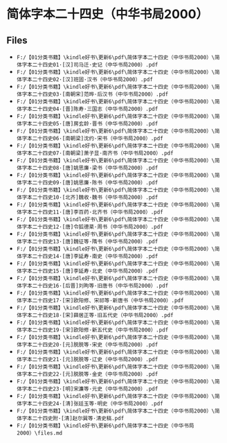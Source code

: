 # 简体字本二十四史（中华书局2000）

## Files

- `F:/【01分类书籍】\kindle好书\更新6\pdf\简体字本二十四史（中华书局2000）\简体字本二十四史01·[汉]司马迁·史记（中华书局2000）.pdf`
- `F:/【01分类书籍】\kindle好书\更新6\pdf\简体字本二十四史（中华书局2000）\简体字本二十四史02·[汉]班固·汉书（中华书局2000）.pdf`
- `F:/【01分类书籍】\kindle好书\更新6\pdf\简体字本二十四史（中华书局2000）\简体字本二十四史03·[南朝宋]范晔·后汉书（中华书局2000）.pdf`
- `F:/【01分类书籍】\kindle好书\更新6\pdf\简体字本二十四史（中华书局2000）\简体字本二十四史04·[晋]陈寿·三国志（中华书局2000）.pdf`
- `F:/【01分类书籍】\kindle好书\更新6\pdf\简体字本二十四史（中华书局2000）\简体字本二十四史05·[唐]房玄龄·晋书（中华书局2000）.pdf`
- `F:/【01分类书籍】\kindle好书\更新6\pdf\简体字本二十四史（中华书局2000）\简体字本二十四史06·[南朝梁]沈约·宋书（中华书局2000）.pdf`
- `F:/【01分类书籍】\kindle好书\更新6\pdf\简体字本二十四史（中华书局2000）\简体字本二十四史07·[南朝梁]萧子显·南齐书（中华书局2000）.pdf`
- `F:/【01分类书籍】\kindle好书\更新6\pdf\简体字本二十四史（中华书局2000）\简体字本二十四史08·[唐]姚思廉·梁书（中华书局2000）.pdf`
- `F:/【01分类书籍】\kindle好书\更新6\pdf\简体字本二十四史（中华书局2000）\简体字本二十四史09·[唐]姚思廉·陈书（中华书局2000）.pdf`
- `F:/【01分类书籍】\kindle好书\更新6\pdf\简体字本二十四史（中华书局2000）\简体字本二十四史10·[北齐]魏收·魏书（中华书局2000）.pdf`
- `F:/【01分类书籍】\kindle好书\更新6\pdf\简体字本二十四史（中华书局2000）\简体字本二十四史11·[唐]李百药·北齐书（中华书局2000）.pdf`
- `F:/【01分类书籍】\kindle好书\更新6\pdf\简体字本二十四史（中华书局2000）\简体字本二十四史12·[唐]令狐德棻·周书（中华书局2000）.pdf`
- `F:/【01分类书籍】\kindle好书\更新6\pdf\简体字本二十四史（中华书局2000）\简体字本二十四史13·[唐]魏征等·隋书（中华书局2000）.pdf`
- `F:/【01分类书籍】\kindle好书\更新6\pdf\简体字本二十四史（中华书局2000）\简体字本二十四史14·[唐]李延寿·南史（中华书局2000）.pdf`
- `F:/【01分类书籍】\kindle好书\更新6\pdf\简体字本二十四史（中华书局2000）\简体字本二十四史15·[唐]李延寿·北史（中华书局2000）.pdf`
- `F:/【01分类书籍】\kindle好书\更新6\pdf\简体字本二十四史（中华书局2000）\简体字本二十四史16·[后晋]刘昫等·旧唐书（中华书局2000）.pdf`
- `F:/【01分类书籍】\kindle好书\更新6\pdf\简体字本二十四史（中华书局2000）\简体字本二十四史17·[宋]欧阳修、宋祁等·新唐书（中华书局2000）.pdf`
- `F:/【01分类书籍】\kindle好书\更新6\pdf\简体字本二十四史（中华书局2000）\简体字本二十四史18·[宋]薛居正等·旧五代史（中华书局2000）.pdf`
- `F:/【01分类书籍】\kindle好书\更新6\pdf\简体字本二十四史（中华书局2000）\简体字本二十四史19·[宋]欧阳修·新五代史（中华书局2000）.pdf`
- `F:/【01分类书籍】\kindle好书\更新6\pdf\简体字本二十四史（中华书局2000）\简体字本二十四史20·[元]脱脱等·宋史（中华书局2000）.pdf`
- `F:/【01分类书籍】\kindle好书\更新6\pdf\简体字本二十四史（中华书局2000）\简体字本二十四史21·[元]脱脱等·辽史（中华书局2000）.pdf`
- `F:/【01分类书籍】\kindle好书\更新6\pdf\简体字本二十四史（中华书局2000）\简体字本二十四史22·[元]脱脱等·金史（中华书局2000）.pdf`
- `F:/【01分类书籍】\kindle好书\更新6\pdf\简体字本二十四史（中华书局2000）\简体字本二十四史23·[明]宋濂等·元史（中华书局2000）.pdf`
- `F:/【01分类书籍】\kindle好书\更新6\pdf\简体字本二十四史（中华书局2000）\简体字本二十四史24·[清]张廷玉等·明史（中华书局2000）.pdf`
- `F:/【01分类书籍】\kindle好书\更新6\pdf\简体字本二十四史（中华书局2000）\简体字本二十四史附·[清]赵尔巽等·清史稿.pdf`
- `F:/【01分类书籍】\kindle好书\更新6\pdf\简体字本二十四史（中华书局2000）\files.md`

